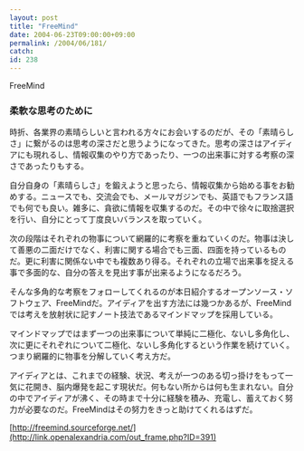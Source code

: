 ```yaml
---
layout: post
title: "FreeMind"
date: 2004-06-23T09:00:00+09:00
permalink: /2004/06/181/
catch: 
id: 238
---
```

FreeMind  
<!--more-->

### 柔軟な思考のために
  

時折、各業界の素晴らしいと言われる方々にお会いするのだが、その「素晴らしさ」に繋がるのは思考の深さだと思うようになってきた。思考の深さはアイディアにも現れるし、情報収集のやり方であったり、一つの出来事に対する考察の深さであったりもする。

  

自分自身の「素晴らしさ」を鍛えようと思ったら、情報収集から始める事をお勧めする。ニュースでも、交流会でも、メールマガジンでも、英語でもフランス語でも何でも良い。雑多に、貪欲に情報を収集するのだ。その中で徐々に取捨選択を行い、自分にとって丁度良いバランスを取っていく。

  

次の段階はそれぞれの物事について網羅的に考察を重ねていくのだ。物事は決して善悪の二面だけでなく、利害に関する場合でも三面、四面を持っているものだ。更に利害に関係ない中でも複数あり得る。それぞれの立場で出来事を捉える事で多面的な、自分の答えを見出す事が出来るようになるだろう。

  

そんな多角的な考察をフォローしてくれるのが本日紹介するオープンソース・ソフトウェア、FreeMindだ。アイディアを出す方法には幾つかあるが、FreeMindでは考えを放射状に記すノート技法であるマインドマップを採用している。

  

マインドマップではまず一つの出来事について単純に二極化、ないし多角化し、次に更にそれぞれについて二極化、ないし多角化するという作業を続けていく。つまり網羅的に物事を分解していく考え方だ。

  

アイディアとは、これまでの経験、状況、考えが一つのある切っ掛けをもって一気に花開き、脳内爆発を起こす現状だ。何もない所からは何も生まれない。自分の中でアイディアが沸く、その時まで十分に経験を積み、充電し、蓄えておく努力が必要なのだ。FreeMindはその努力をきっと助けてくれるはずだ。

  

[http://freemind.sourceforge.net/](http://link.openalexandria.com/out_frame.php?ID=391)

